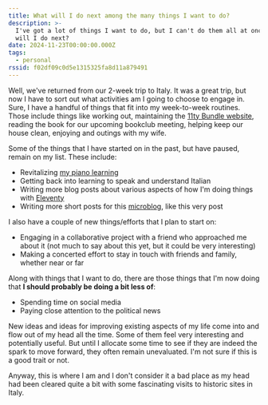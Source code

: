 ```yaml
---
title: What will I do next among the many things I want to do?
description: >-
  I've got a lot of things I want to do, but I can't do them all at once. What
  will I do next?
date: 2024-11-23T00:00:00.000Z
tags:
  - personal
rssid: f02df09c0d5e1315325fa8d11a879491
---
```


Well, we've returned from our 2-week trip to Italy. It was a great trip, but now I have to sort out what activities am I going to choose to engage in. Sure, I have a handful of things that fit into my week-to-week routines. Those include things like working out, maintaining the [11ty Bundle website](https://11tybundle.dev), reading the book for our upcoming bookclub meeting, helping keep our house clean, enjoying and outings with my wife.

Some of the things that I have started on in the past, but have paused, remain on my list. These include:

- Revitalizing [my piano learning](/tags/piano/)
- Getting back into learning to speak and understand Italian
- Writing more blog posts about various aspects of how I'm doing things with [Eleventy](https://11ty.dev)
- Writing more short posts for this [microblog](/microblog/), like this very post

I also have a couple of new things/efforts that I plan to start on:

- Engaging in a collaborative project with a friend who approached me about it (not much to say about this yet, but it could be very interesting)
- Making a concerted effort to stay in touch with friends and family, whether near or far

Along with things that I want to do, there are those things that I'm now doing that **I should probably be doing a bit less of**:

- Spending time on social media
- Paying close attention to the political news

New ideas and ideas for improving existing aspects of my life come into and flow out of my head all the time. Some of them feel very interesting and potentially useful. But until I allocate some time to see if they are indeed the spark to move forward, they often remain unevaluated. I'm not sure if this is a good trait or not.

Anyway, this is where I am and I don't consider it a bad place as my head had been cleared quite a bit with some fascinating visits to historic sites in Italy.